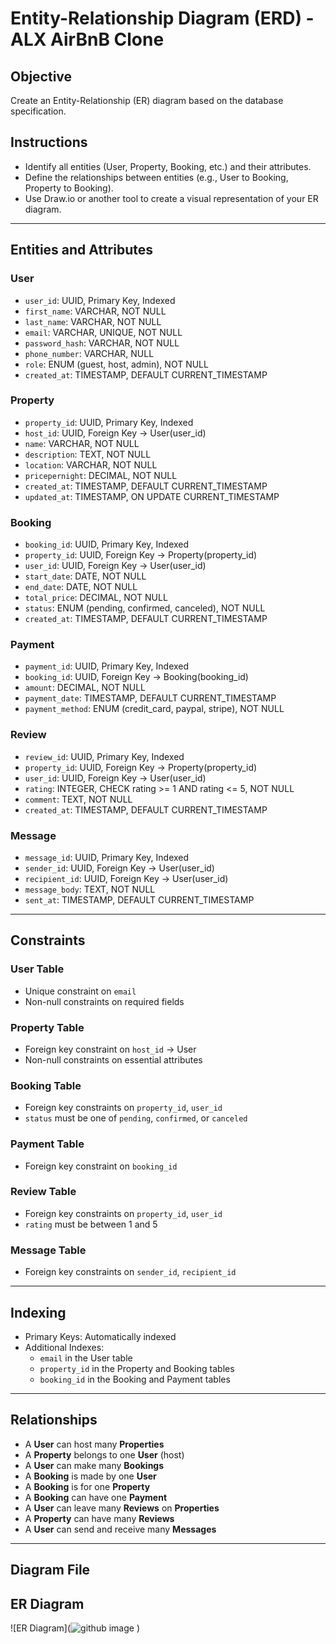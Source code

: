 # Entity-Relationship Diagram (ERD) - ALX AirBnB Clone

## Objective

Create an Entity-Relationship (ER) diagram based on the database specification.

## Instructions

- Identify all entities (User, Property, Booking, etc.) and their attributes.
- Define the relationships between entities (e.g., User to Booking, Property to Booking).
- Use Draw.io or another tool to create a visual representation of your ER diagram.

---

## Entities and Attributes

### User
- `user_id`: UUID, Primary Key, Indexed
- `first_name`: VARCHAR, NOT NULL
- `last_name`: VARCHAR, NOT NULL
- `email`: VARCHAR, UNIQUE, NOT NULL
- `password_hash`: VARCHAR, NOT NULL
- `phone_number`: VARCHAR, NULL
- `role`: ENUM (guest, host, admin), NOT NULL
- `created_at`: TIMESTAMP, DEFAULT CURRENT_TIMESTAMP

### Property
- `property_id`: UUID, Primary Key, Indexed
- `host_id`: UUID, Foreign Key → User(user_id)
- `name`: VARCHAR, NOT NULL
- `description`: TEXT, NOT NULL
- `location`: VARCHAR, NOT NULL
- `pricepernight`: DECIMAL, NOT NULL
- `created_at`: TIMESTAMP, DEFAULT CURRENT_TIMESTAMP
- `updated_at`: TIMESTAMP, ON UPDATE CURRENT_TIMESTAMP

### Booking
- `booking_id`: UUID, Primary Key, Indexed
- `property_id`: UUID, Foreign Key → Property(property_id)
- `user_id`: UUID, Foreign Key → User(user_id)
- `start_date`: DATE, NOT NULL
- `end_date`: DATE, NOT NULL
- `total_price`: DECIMAL, NOT NULL
- `status`: ENUM (pending, confirmed, canceled), NOT NULL
- `created_at`: TIMESTAMP, DEFAULT CURRENT_TIMESTAMP

### Payment
- `payment_id`: UUID, Primary Key, Indexed
- `booking_id`: UUID, Foreign Key → Booking(booking_id)
- `amount`: DECIMAL, NOT NULL
- `payment_date`: TIMESTAMP, DEFAULT CURRENT_TIMESTAMP
- `payment_method`: ENUM (credit_card, paypal, stripe), NOT NULL

### Review
- `review_id`: UUID, Primary Key, Indexed
- `property_id`: UUID, Foreign Key → Property(property_id)
- `user_id`: UUID, Foreign Key → User(user_id)
- `rating`: INTEGER, CHECK rating >= 1 AND rating <= 5, NOT NULL
- `comment`: TEXT, NOT NULL
- `created_at`: TIMESTAMP, DEFAULT CURRENT_TIMESTAMP

### Message
- `message_id`: UUID, Primary Key, Indexed
- `sender_id`: UUID, Foreign Key → User(user_id)
- `recipient_id`: UUID, Foreign Key → User(user_id)
- `message_body`: TEXT, NOT NULL
- `sent_at`: TIMESTAMP, DEFAULT CURRENT_TIMESTAMP

---

## Constraints

### User Table
- Unique constraint on `email`
- Non-null constraints on required fields

### Property Table
- Foreign key constraint on `host_id` → User
- Non-null constraints on essential attributes

### Booking Table
- Foreign key constraints on `property_id`, `user_id`
- `status` must be one of `pending`, `confirmed`, or `canceled`

### Payment Table
- Foreign key constraint on `booking_id`

### Review Table
- Foreign key constraints on `property_id`, `user_id`
- `rating` must be between 1 and 5

### Message Table
- Foreign key constraints on `sender_id`, `recipient_id`

---

## Indexing

- Primary Keys: Automatically indexed
- Additional Indexes:
  - `email` in the User table
  - `property_id` in the Property and Booking tables
  - `booking_id` in the Booking and Payment tables

---

## Relationships

- A **User** can host many **Properties**
- A **Property** belongs to one **User** (host)
- A **User** can make many **Bookings**
- A **Booking** is made by one **User**
- A **Booking** is for one **Property**
- A **Booking** can have one **Payment**
- A **User** can leave many **Reviews** on **Properties**
- A **Property** can have many **Reviews**
- A **User** can send and receive many **Messages**

---

## Diagram File
## ER Diagram

![ER Diagram](![github image](https://github.com/user-attachments/assets/24877834-7c78-43db-9e62-97fa97ed57c8)
)

